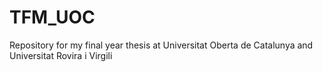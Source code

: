 # TFM_UOC
Repository for my final year thesis at Universitat Oberta de Catalunya and Universitat Rovira i Virgili
